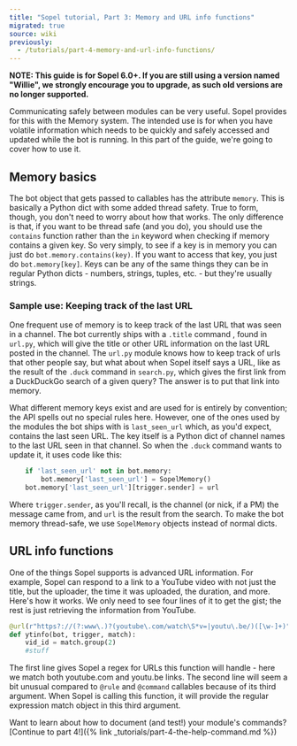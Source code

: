 ```yaml
---
title: "Sopel tutorial, Part 3: Memory and URL info functions"
migrated: true
source: wiki
previously:
  - /tutorials/part-4-memory-and-url-info-functions/
---
```


**NOTE: This guide is for Sopel 6.0+. If you are still using a version named
"Willie", we strongly encourage you to upgrade, as such old versions are no
longer supported.**

Communicating safely between modules can be very useful. Sopel provides for
this with the Memory system. The intended use is for when you have volatile
information which needs to be quickly and safely accessed and updated while the
bot is running. In this part of the guide, we're going to cover how to use it.

## Memory basics

The bot object that gets passed to callables has the attribute `memory`. This
is basically a Python dict with some added thread safety. True to form, though,
you don't need to worry about how that works. The only difference is that, if
you want to be thread safe (and you do), you should use the `contains` function
rather than the `in` keyword when checking if memory contains a given key. So
very simply, to see if a key is in memory you can just do 
`bot.memory.contains(key)`. If you want to access that key, you just do
`bot.memory[key]`. Keys can be any of the same things they can be in regular
Python dicts - numbers, strings, tuples, etc. - but they're usually strings.

### Sample use: Keeping track of the last URL

One frequent use of memory is to keep track of the last URL that was seen in a
channel. The bot currently ships with a `.title` command , found in `url.py`,
which will give the title or other URL information on the last URL posted in
the channel. The `url.py` module knows how to keep track of urls that other
people say, but what about when Sopel itself says a URL, like as the result of
the `.duck` command in `search.py`, which gives the first link from a
DuckDuckGo search of a given query? The answer is to put that link into memory.

What different memory keys exist and are used for is entirely by convention;
the API spells out no special rules here. However, one of the ones used by the
modules the bot ships with is `last_seen_url` which, as you'd expect, contains
the last seen URL. The key itself is a Python dict of channel names to the
last URL seen in that channel. So when the `.duck` command wants to update it,
it uses code like this:

```py
    if 'last_seen_url' not in bot.memory:
        bot.memory['last_seen_url'] = SopelMemory()
    bot.memory['last_seen_url'][trigger.sender] = url
```

Where `trigger.sender`, as you'll recall, is the channel (or nick, if a PM)
the message came from, and `url` is the result from the search. To make the bot
memory thread-safe, we use `SopelMemory` objects instead of normal dicts.

## URL info functions

One of the things Sopel supports is advanced URL information. For example,
Sopel can respond to a link to a YouTube video with not just the title, but
the uploader, the time it was uploaded, the duration, and more. Here's how
it works. We only need to see four lines of it to get the gist; the rest is
just retrieving the information from YouTube.

```py
@url(r"https?://(?:www\.)?(youtube\.com/watch\S*v=|youtu\.be/)([\w-]+)")
def ytinfo(bot, trigger, match):
    vid_id = match.group(2)
    #stuff
```
The first line gives Sopel a regex for URLs this function will handle - here
we match both youtube.com and youtu.be links. The second line will seem a
bit unusual compared to `@rule` and `@command` callables because of its third
argument. When Sopel is calling this function, it will provide the regular
expression match object in this third argument.

Want to learn about how to document (and test!) your module's commands?
[Continue to part 4!]({% link _tutorials/part-4-the-help-command.md %})
